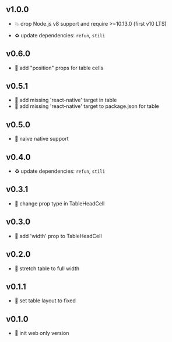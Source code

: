 ## v1.0.0

* 💥 drop Node.js v8 support and require >=10.13.0 (first v10 LTS)

* ♻️ update dependencies: `refun`, `stili`

## v0.6.0

* 🌱 add "position" props for table cells

## v0.5.1

* 🐞 add missing 'react-native' target in table
* 🐞 add missing 'react-native' target to package.json for table

## v0.5.0

* 🌱 naive native support

## v0.4.0

* ♻️ update dependencies: `refun`, `stili`

## v0.3.1

* 🐞 change prop type in TableHeadCell

## v0.3.0

* 🌱 add 'width' prop to TableHeadCell

## v0.2.0

* 🌱 stretch table to full width

## v0.1.1

* 🐞 set table layout to fixed

## v0.1.0

* 🐣 init web only version
